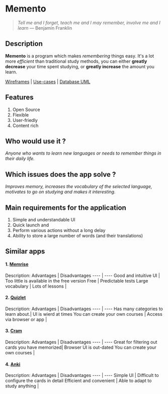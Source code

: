 # Memento
>*Tell me and I forget, teach me and I may remember,
>involve me and I learn* — Benjamin Franklin

## Description
**Memento** is a program which makes *remembering* things easy. It's a lot more *efficient* than traditional study methods, you can either **greatly decrease** your time spent studying, or **greatly increase** the amount you learn.

[Wireframes](https://drive.google.com/drive/u/0/folders/1EiyUuzOaah4oUC9Z7dVL7yEbrR9cATwX) | [Use-cases](https://drive.google.com/file/d/193P6nJrM2gOrZG7H6DQk7La284uC7no_/view?usp=sharing) | [Database UML](https://drive.google.com/file/d/1MLwST-aRJZhiqsKCTAJRqLp5dADEfoUC/view?usp=sharing)

## Features
1. Open Source
2. Flexible
3. User-friedly
4. Content rich

## Who would use it ?
*Anyone who wants to learn new languages or needs to remember things in their daily life.*

## Which issues does the app solve ?
*Improves memory, increases the vocabulary of the selected language, motivates to go on studying and makes it interesting.*

## Main requirements for the application
1. Simple and understandable UI
2. Quick launch and 
3. Perform various actions without a long delay
4. Ability to store a large number of words (and their translations)

## Similar apps
#### 1. [Memrise](https://www.memrise.com/)
Description: 
Advantages | Disadvantages
---- | ----
Good and intuitive UI | Too little is available in the free version
Free                  | Predictable tests
Large vocabulary      |
Lots of lessons       |
#### 2. [Quizlet](https://quizlet.com/en-gb)
Description:
Advantages | Disadvantages
---- | ----
Has many categories to learn about.| UI is wierd at times
You can create your own courses    |
Access via browser or app          |
#### 3. [Cram](https://www.cram.com/)
Description:
Advantages | Disadvantages
---- | ----
Great for filtering out cards you have memorized| Browser UI is out-dated
You can create your own courses                 |
#### 4. [Anki](https://apps.ankiweb.net/)
Description:
Advantages | Disadvantages
---- | ----
Simple UI                       | Difficult to configure the cards in detail
Efficient and convenient        |
Able to adapt to study anything |

